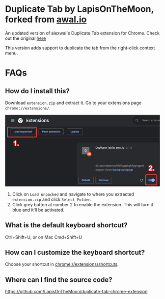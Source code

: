 # Duplicate Tab by LapisOnTheMoon, forked from [awal.io](https://awal.io)

An updated version of alexwal's Duplicate Tab extension for Chrome. Check out the original [here](https://github.com/alexwal/duplicate-tab-chrome-extension)

This version adds support to duplicate the tab from the right-click context menu.

FAQs
====
How do I install this?
--------------------------

Download `extension.zip` and extract it. Go to your extensions page `chrome://extensions/`.

![Image showing how to load extension](/chrome_store_images/load%20unpacked%20extension.png)

1. Click on `Load unpacked` and navigate to where you extracted `extension.zip` and click `Select Folder`.
2. Click grey button at number 2 to enable the extension. This will turn it blue and it'll be activated.

What is the default keyboard shortcut?
-----------------------------------------

Ctrl+Shift+U, or on Mac Cmd+Shift+U

How can I customize the keyboard shortcut?
---------------------------------------------

Choose your shortcut in [chrome://extensions/shortcuts](chrome://extensions/shortcuts).

Where can I find the source code?
------------------------------------
https://github.com/LapisOnTheMoon/duplicate-tab-chrome-extension


